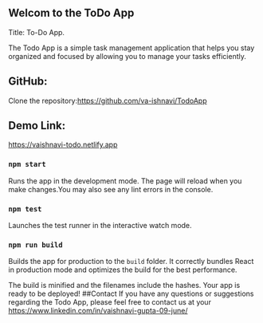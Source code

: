 ## Welcom to the ToDo App
Title: To-Do App.

The Todo App is a simple task management application that helps you stay organized and focused by allowing you to manage your tasks efficiently.

## GitHub: 
Clone the repository:https://github.com/va-ishnavi/TodoApp

## Demo Link: 
https://vaishnavi-todo.netlify.app

### `npm start`
Runs the app in the development mode.
The page will reload when you make changes.You may also see any lint errors in the console.

### `npm test`
Launches the test runner in the interactive watch mode.

### `npm run build`
Builds the app for production to the `build` folder.
It correctly bundles React in production mode and optimizes the build for the best performance.

The build is minified and the filenames include the hashes.
Your app is ready to be deployed!
##Contact
If you have any questions or suggestions regarding the Todo App, please feel free to contact us at your
https://www.linkedin.com/in/vaishnavi-gupta-09-june/


